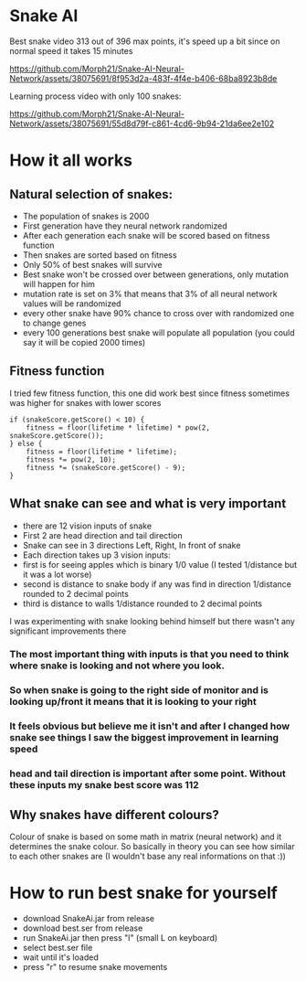 # Snake AI

Best snake video 313 out of 396 max points, it's speed up a bit since on normal speed it takes 15 minutes

https://github.com/Morph21/Snake-AI-Neural-Network/assets/38075691/8f953d2a-483f-4f4e-b406-68ba8923b8de


Learning process video with only 100 snakes:

https://github.com/Morph21/Snake-AI-Neural-Network/assets/38075691/55d8d79f-c861-4cd6-9b94-21da6ee2e102


# How it all works

## Natural selection of snakes:
* The population of snakes is 2000
* First generation have they neural network randomized
* After each generation each snake will be scored based on fitness function
* Then snakes are sorted based on fitness
* Only 50% of best snakes will survive
* Best snake won't be crossed over between generations, only mutation will happen for him
* mutation rate is set on 3% that means that 3% of all neural network values will be randomized
* every other snake have 90% chance to cross over with randomized one to change genes
* every 100 generations best snake will populate all population (you could say it will be copied 2000 times)

## Fitness function
I tried few fitness function, this one did work best since fitness sometimes was higher for snakes with lower scores

```
if (snakeScore.getScore() < 10) {
    fitness = floor(lifetime * lifetime) * pow(2, snakeScore.getScore());
} else {
    fitness = floor(lifetime * lifetime);
    fitness *= pow(2, 10);
    fitness *= (snakeScore.getScore() - 9);
}
```

## What snake can see and what is very important

* there are 12 vision inputs of snake
* First 2 are head direction and tail direction
* Snake can see in 3 directions Left, Right, In front of snake
* Each direction takes up 3 vision inputs:
* first is for seeing apples which is binary 1/0 value (I tested 1/distance but it was a lot worse)
* second is distance to snake body if any was find in direction 1/distance rounded to 2 decimal points
* third is distance to walls 1/distance rounded to 2 decimal points

I was experimenting with snake looking behind himself but there wasn't any significant improvements there

### The most important thing with inputs is that you need to think where snake is looking and not where you look. 
### So when snake is going to the right side of monitor and is looking up/front it means that it is looking to your right
### It feels obvious but believe me it isn't and after I changed how snake see things I saw the biggest improvement in learning speed
### head and tail direction is important after some point. Without these inputs my snake best score was 112

## Why snakes have different colours?
Colour of snake is based on some math in matrix (neural network) and it determines the snake colour. So basically in theory you can see how similar to each other snakes are (I wouldn't base any real informations on that :))

# How to run best snake for yourself

* download SnakeAi.jar from release
* download best.ser from release
* run SnakeAi.jar then press "l" (small L on keyboard)
* select best.ser file
* wait until it's loaded
* press "r" to resume snake movements